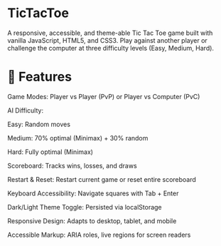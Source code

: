 # TicTacToe
A responsive, accessible, and theme-able Tic Tac Toe game built with vanilla JavaScript, HTML5, and CSS3. Play against another player or challenge the computer at three difficulty levels (Easy, Medium, Hard).

# 🚀 Features

Game Modes: Player vs Player (PvP) or Player vs Computer (PvC)

AI Difficulty:

Easy: Random moves

Medium: 70% optimal (Minimax) + 30% random

Hard: Fully optimal (Minimax)

Scoreboard: Tracks wins, losses, and draws

Restart & Reset: Restart current game or reset entire scoreboard

Keyboard Accessibility: Navigate squares with Tab + Enter

Dark/Light Theme Toggle: Persisted via localStorage

Responsive Design: Adapts to desktop, tablet, and mobile

Accessible Markup: ARIA roles, live regions for screen readers

